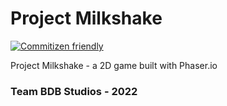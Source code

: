 # Project Milkshake

[![Commitizen friendly](https://img.shields.io/badge/commitizen-friendly-brightgreen.svg)](http://commitizen.github.io/cz-cli/)

Project Milkshake - a 2D game built with Phaser.io

### Team BDB Studios - 2022
